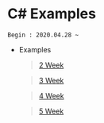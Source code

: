 # C# Examples

```
Begin : 2020.04.28 ~
```

+ Examples

  > [2 Week](https://github.com/narinn-star/C_sharp/tree/master/2%20Week)	

  

  > [3 Week](https://github.com/narinn-star/C_sharp/tree/master/3%20Week)

  

  > [4 Week](https://github.com/narinn-star/C_sharp/tree/master/4%20Week)

  

  > [5 Week](https://github.com/narinn-star/C_sharp/tree/master/5%20Week)
